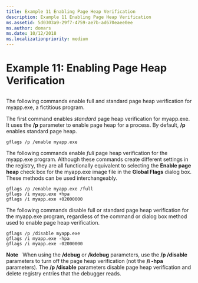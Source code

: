 ```yaml
---
title: Example 11 Enabling Page Heap Verification
description: Example 11 Enabling Page Heap Verification
ms.assetid: 5d0303a9-29f7-4759-ae7b-ad670eaee0ee
ms.author: domars
ms.date: 10/12/2018
ms.localizationpriority: medium
---
```


# Example 11: Enabling Page Heap Verification


## <span id="ddk_example_11___enabling_page_heap_verification_dtools"></span><span id="DDK_EXAMPLE_11___ENABLING_PAGE_HEAP_VERIFICATION_DTOOLS"></span>


The following commands enable full and standard page heap verification for myapp.exe, a fictitious program.

The first command enables *standard* page heap verification for myapp.exe. It uses the **/p** parameter to enable page heap for a process. By default, **/p** enables standard page heap.

```console
gflags /p /enable myapp.exe 
```

The following commands enable *full* page heap verification for the myapp.exe program. Although these commands create different settings in the registry, they are all functionally equivalent to selecting the **Enable page heap** check box for the myapp.exe image file in the **Global Flags** dialog box. These methods can be used interchangeably.

```console
gflags /p /enable myapp.exe /full
gflags /i myapp.exe +hpa
gflags /i myapp.exe +02000000
```

The following commands disable full or standard page heap verification for the myapp.exe program, regardless of the command or dialog box method used to enable page heap verification.

```console
gflags /p /disable myapp.exe
gflags /i myapp.exe -hpa
gflags /i myapp.exe -02000000
```

**Note**   When using the **/debug** or **/kdebug** parameters, use the **/p /disable** parameters to turn off the page heap verification (not the **/i -hpa** parameters). The **/p /disable** parameters disable page heap verification and delete registry entries that the debugger reads.

 

 

 






